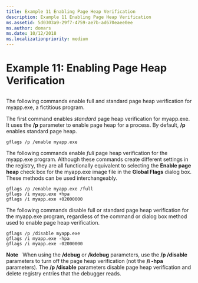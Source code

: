 ```yaml
---
title: Example 11 Enabling Page Heap Verification
description: Example 11 Enabling Page Heap Verification
ms.assetid: 5d0303a9-29f7-4759-ae7b-ad670eaee0ee
ms.author: domars
ms.date: 10/12/2018
ms.localizationpriority: medium
---
```


# Example 11: Enabling Page Heap Verification


## <span id="ddk_example_11___enabling_page_heap_verification_dtools"></span><span id="DDK_EXAMPLE_11___ENABLING_PAGE_HEAP_VERIFICATION_DTOOLS"></span>


The following commands enable full and standard page heap verification for myapp.exe, a fictitious program.

The first command enables *standard* page heap verification for myapp.exe. It uses the **/p** parameter to enable page heap for a process. By default, **/p** enables standard page heap.

```console
gflags /p /enable myapp.exe 
```

The following commands enable *full* page heap verification for the myapp.exe program. Although these commands create different settings in the registry, they are all functionally equivalent to selecting the **Enable page heap** check box for the myapp.exe image file in the **Global Flags** dialog box. These methods can be used interchangeably.

```console
gflags /p /enable myapp.exe /full
gflags /i myapp.exe +hpa
gflags /i myapp.exe +02000000
```

The following commands disable full or standard page heap verification for the myapp.exe program, regardless of the command or dialog box method used to enable page heap verification.

```console
gflags /p /disable myapp.exe
gflags /i myapp.exe -hpa
gflags /i myapp.exe -02000000
```

**Note**   When using the **/debug** or **/kdebug** parameters, use the **/p /disable** parameters to turn off the page heap verification (not the **/i -hpa** parameters). The **/p /disable** parameters disable page heap verification and delete registry entries that the debugger reads.

 

 

 






